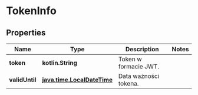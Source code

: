 
# TokenInfo

## Properties
| Name | Type | Description | Notes |
| ------------ | ------------- | ------------- | ------------- |
| **token** | **kotlin.String** | Token w formacie JWT. |  |
| **validUntil** | [**java.time.LocalDateTime**](java.time.LocalDateTime.md) | Data ważności tokena. |  |



